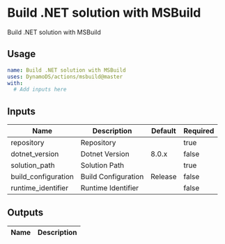 <!-- ! This file is auto-generated. Please run ./utils/genereate_docs.sh msbuild to regenerate it. -->
# Build .NET solution with MSBuild

Build .NET solution with MSBuild

## Usage

```yaml
name: Build .NET solution with MSBuild
uses: DynamoDS/actions/msbuild@master
with:
  # Add inputs here
```

## Inputs

Name | Description | Default | Required
-----|-------------|---------|---------
repository | Repository |  | true
dotnet_version | Dotnet Version | 8.0.x | false
solution_path | Solution Path |  | true
build_configuration | Build Configuration | Release | false
runtime_identifier | Runtime Identifier |  | false

## Outputs

Name | Description
-----|-----------

